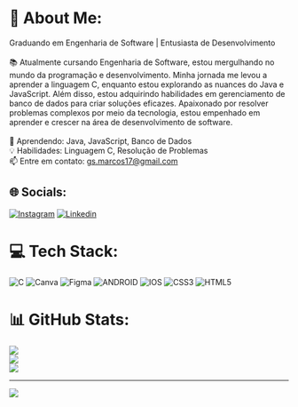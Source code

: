 # 💫 About Me:
Graduando em Engenharia de Software | Entusiasta de Desenvolvimento<br><br>📚 Atualmente cursando Engenharia de Software, estou mergulhando no mundo da programação e desenvolvimento. Minha jornada me levou a aprender a linguagem C, enquanto estou explorando as nuances do Java e JavaScript. Além disso, estou adquirindo habilidades em gerenciamento de banco de dados para criar soluções eficazes. Apaixonado por resolver problemas complexos por meio da tecnologia, estou empenhado em aprender e crescer na área de desenvolvimento de software.<br><br>🌱 Aprendendo: Java, JavaScript, Banco de Dados<br>💡 Habilidades: Linguagem C, Resolução de Problemas<br>📫 Entre em contato: gs.marcos17@gmail.com<br>


## 🌐 Socials:
[![Instagram](https://img.shields.io/badge/Instagram-E)](https://www.instagram.com/devmarcosilva/#)
[![Linkedin](https://img.shields.io/badge/LinkedIn-0077B5?style=for-the-badge&logo=linkedin&logoColor=white)](https://www.linkedin.com/in/marcos-silva-062667298/)

# 💻 Tech Stack:
![C](https://img.shields.io/badge/c-%2300599C.svg?style=for-the-badge&logo=c&logoColor=white) ![Canva](https://img.shields.io/badge/Canva-%2300C4CC.svg?style=for-the-badge&logo=Canva&logoColor=white) 	![Figma](https://img.shields.io/badge/figma-%23F24E1E.svg?style=for-the-badge&logo=figma&logoColor=white) ![ANDROID](https://img.shields.io/badge/android-%2320232a.svg?style=for-the-badge&logo=android&logoColor=%a4c639) ![IOS](https://img.shields.io/badge/IOS-%2320232a.svg?style=for-the-badge&logo=apple&logoColor=white) ![CSS3](https://img.shields.io/badge/css3-%231572B6.svg?style=for-the-badge&logo=css3&logoColor=white) ![HTML5](https://img.shields.io/badge/html5-%23E34F26.svg?style=for-the-badge&logo=html5&logoColor=white)
# 📊 GitHub Stats:
![](https://github-readme-stats.vercel.app/api?username=engmarcogs&theme=dark&hide_border=false&include_all_commits=false&count_private=false)<br/>
![](https://github-readme-streak-stats.herokuapp.com/?user=engmarcogs&theme=dark&hide_border=false)<br/>
![](https://github-readme-stats.vercel.app/api/top-langs/?username=engmarcogs&theme=dark&hide_border=false&include_all_commits=false&count_private=false&layout=compact)

---
[![](https://visitcount.itsvg.in/api?id=engmarcogs&icon=0&color=0)](https://visitcount.itsvg.in)

<!-- Proudly created with GPRM ( https://gprm.itsvg.in ) -->
